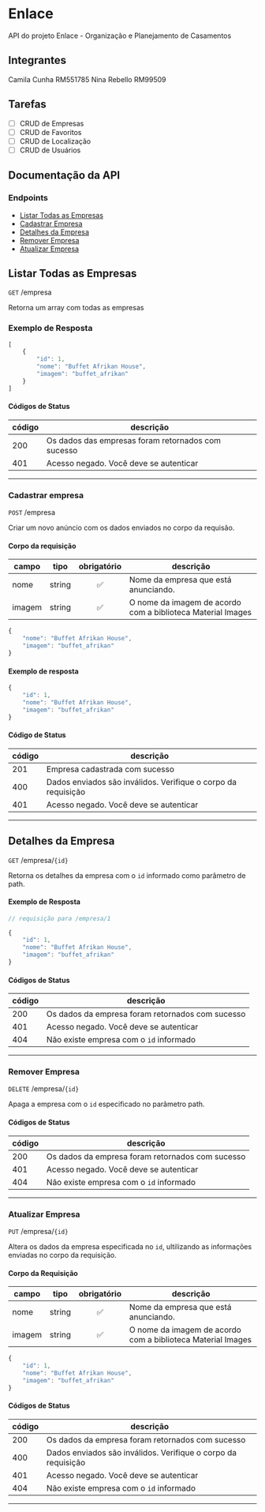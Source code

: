 # Enlace
API do projeto Enlace - Organização e Planejamento de Casamentos

## Integrantes
Camila Cunha RM551785
Nina Rebello RM99509

## Tarefas

- [ ] CRUD de Empresas
- [ ] CRUD de Favoritos
- [ ] CRUD de Localização
- [ ] CRUD de Usuários

## Documentação da API

### Endpoints
- [Listar Todas as Empresas](#Listar-todas-as-empresas)
- [Cadastrar Empresa](#Cadastrar-empresa)
- [Detalhes da Empresa](#Detalhes-da-empresa)
- [Remover Empresa](#Remover-empresa)
- [Atualizar Empresa](#Atualizar-empresa)


## Listar Todas as Empresas

`GET` /empresa

Retorna um array com todas as empresas

### Exemplo de Resposta

```js
[
    { 
        "id": 1,
        "nome": "Buffet Afrikan House",
        "imagem": "buffet_afrikan"
    }
]
```

#### Códigos de Status

|código|descrição|
|------|---------|
|200|Os dados das empresas foram retornados com sucesso
|401|Acesso negado. Você deve se autenticar

---

### Cadastrar empresa

`POST` /empresa

Criar um novo anúncio com os dados enviados no corpo da requisão.

#### Corpo da requisição

|campo|tipo|obrigatório|descrição|
|-----|----|:-----------:|---------|
|nome|string|✅|Nome da empresa que está anunciando.
|imagem|string|✅|O nome da imagem de acordo com a biblioteca Material Images

```js
{
    "nome": "Buffet Afrikan House",
    "imagem": "buffet_afrikan"
}
```

#### Exemplo de resposta
```js
{   
    "id": 1,
    "nome": "Buffet Afrikan House",
    "imagem": "buffet_afrikan"
}
```

#### Código de Status

|código|descrição|
|------|---------|
|201|Empresa cadastrada com sucesso
|400|Dados enviados são inválidos. Verifique o corpo da requisição
|401|Acesso negado. Você deve se autenticar

---

## Detalhes da Empresa

`GET` /empresa/`{id}`

Retorna os detalhes da empresa com o `id` informado como parâmetro de path.

#### Exemplo de Resposta

```js
// requisição para /empresa/1

{
    "id": 1,
    "nome": "Buffet Afrikan House",
    "imagem": "buffet_afrikan"
}
```

#### Códigos de Status

|código|descrição|
|------|---------|
|200|Os dados da empresa foram retornados com sucesso
|401|Acesso negado. Você deve se autenticar
|404|Não existe empresa com o `id` informado

___

### Remover Empresa

`DELETE` /empresa/`{id}`

Apaga a empresa com o `id` especificado no parâmetro path.

#### Códigos de Status

|código|descrição|
|------|---------|
|200|Os dados da empresa foram retornados com sucesso
|401|Acesso negado. Você deve se autenticar
|404|Não existe empresa com o `id` informado

___


### Atualizar Empresa

`PUT` /empresa/`{id}`

Altera os dados da empresa especificada no `id`, ultilizando as informações enviadas no corpo da requisição.

#### Corpo da Requisição

|campo|tipo|obrigatório|descrição|
|-----|----|:-----------:|---------|
|nome|string|✅|Nome da empresa que está anunciando.
|imagem|string|✅|O nome da imagem de acordo com a biblioteca Material Images

```js
{
    "id": 1,
    "nome": "Buffet Afrikan House",
    "imagem": "buffet_afrikan"
}
```

#### Códigos de Status

|código|descrição|
|------|---------|
|200|Os dados da empresa foram retornados com sucesso
|400|Dados enviados são inválidos. Verifique o corpo da requisição
|401|Acesso negado. Você deve se autenticar
|404|Não existe empresa com o `id` informado

___
